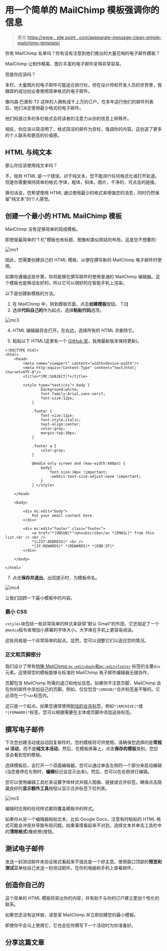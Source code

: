 # 用一个简单的 MailChimp 模板强调你的信息

> 原文:[https://www . site point . com/appearate-message-clean-simple-mailchimp-template/](https://www.sitepoint.com/accentuate-message-clean-simple-mailchimp-template/)

你有 MailChimp 名单吗？你有没有注意到他们推出的大量花哨的电子邮件模板？

MailChimp 让制作精美、图片丰富的电子邮件变得非常容易。

但是你应该吗？

多栏、大量图片的电子邮件可能适合旅行社，但在设计师和开发人员的世界里，我跟踪的成功创业者使用简单格式的电子邮件。

像内森·巴里和 T2 这样的人拥有成千上万的订户。在多年运行他们的邮件列表后，他们决定使用最少格式的电子邮件。

他们知道过多的多栏格式会将读者的注意力从你的信息上转移开。

相反，你应该以简洁明了、格式简洁的邮件为目标，强调你的内容。这创造了更多的个人联系和更高的价值感。

## HTML 与纯文本

那么你应该使用纯文本吗？

不，抛弃 HTML 是一个错误。对于纯文本，您不能进行任何格式化或打开轨道。但是你需要保持简单的格式:字体，粗体，斜体，图片，干净的，可点击的链接。

换句话说，您希望使用 HTML 通过使用最少的格式来增强您的消息，同时仍然保留“纯文本”的个人感觉。

## 创建一个最小的 HTML MailChimp 模板

MailChimp 没有足够简单的现成模板。

即使是最简单的“1 栏”模板也有标题、图像和类似网站的布局，这是您不想要的:

![mc1](../Images/3c5eaa5681600eebc7fca0830f54ad22.png)

因此，您需要创建自己的 HTML 模板，以便在撰写新的 MailChimp 电子邮件时使用。

如果你遵循这些步骤，你将能够在撰写邮件时使用普通的 MailChimp 编辑器。这个模板也是移动友好的，所以它可以很好的在智能手机上渲染。

以下是创建新模板的方法。

1.  在 MailChimp 中，转到模板页面，点击**创建模板**按钮。
    T3】
2.  选择**代码自己的**作为起点，选择**粘贴代码**选项。

![mc3](../Images/5b9d98960647f2a183710b8ee405cb13.png)

4.  HTML 编辑器将会打开。在右边，选择所有的 HTML 并删除它。

5.  粘贴以下 HTML(这里有一个 [GitHub 库](https://github.com/rydama/mailchimp-templates)，我用最新版本保持更新)。

```
<!DOCTYPE html>
<html>
    <head>
        <meta name="viewport" content="width=device-width"/>
        <meta http-equiv="Content-Type" content="text/html; charset=UTF-8"/>
        <title>*|MC:SUBJECT|*</title>

        <style type="text/css"> body {
                background:white;
                font-family:Arial,sans-serif;
                font-size:12px;
            }

            .footer {
                font-size:11px;
                font-style:italic;
                text-align:center;
                color:gray;
                margin-top:30px;
            }

            .footer a {
                color:gray;
            }

            @media only screen and (max-width:480px) {
                body{
                    font-size:18px !important;
                    -webkit-text-size-adjust:none !important;
                }
            } </style>

    </head>

    <body>

        <div mc:edit="body">
            Put your email content here.
        </div>

        <div mc:edit="footer" class="footer">
            <a href="*|UNSUB|*">Unsubscribe</a> *|EMAIL|* from this list.<br /> <br />
            *|LIST:ADDRESS|* <br />
            *|IF:REWARDS|* *|REWARDS|* *|END:IF|*
        </div>

    </body>

</html>
```

7.  点击**保存并退出**。出现提示时，为模板命名。

![mc4](../Images/16190524526c358c7a47daae38d50ba5.png)

让我们回顾一下最小模板中的内容。

### 最小 CSS

`<style>`块包括一些非常简单的样式来获得“默认 Gmail”的外观。它还指定了一个`@media`指令来增加小屏幕的字体大小。大字体在手机上更容易阅读。

这些风格是一个非常简单的起点。显然，您可以调整它们以适应您的情况。

### 正文和页脚部分

我们设计了带有[特殊 MailChimp `mc:edit=body`和`mc:edit=footer`](http://templates.mailchimp.com/getting-started/template-language) 标签的主要`div`元素。这使得您的模板能够与标准的 MailChimp 电子邮件编辑器无缝协作。

页脚包含 MailChimp 所需的退订和地址信息。如果你不注意页脚，MailChimp 会在你的邮件中添加自己的页脚。例如，仅仅包含`*|UNSUB|*`合并标签是不够的。它必须在一个`<a>`标签内。

这只是一个起点。如果您通常使用[附加的合并标签](http://kb.mailchimp.com/article/all-the-merge-tags-cheatsheet)，例如`*|ARCHIVE|*`或`*|FORWARD|*`标签，您可以根据需要在主体或页脚中添加这些标签。

## 撰写电子邮件

下次您创建活动或自动回复邮件时，您的模板将可供使用。请确保您选择的是**常规 ol 活动**，而不是**纯文本活动**。然后，在模板屏幕上，点击**保存的模板**类别，您应该会看到您的模板。

选择模板后，会打开一个双面编辑器。您可以通过单击左侧的一个部分来启动编辑(当您悬停在左侧时，**编辑**标记会显示出来)。然后，您可以在右侧进行编辑。

您可以使用编辑工具栏来设置字体样式并插入图像、链接或合并标签。确保点击隐藏良好的**显示额外工具**按钮以显示合并标签下拉列表。

![mc5](../Images/839c8fb5a1f1f6a4d7c74908ad198073.png)

编辑时应用的任何样式都将覆盖模板中的样式。

如果你从另一个编辑器粘贴文本，比如 Google Docs，注意有时粘贴的 HTML 格式可能会冲突并导致布局问题。如果事情看起来不对劲，选择文本并单击工具栏中的**清除格式**(橡皮擦)按钮。

## 测试电子邮件

发送一封测试邮件来验证格式看起来不错总是一个好主意。使用窗口顶部的**预览和测试**菜单给自己发送一封测试邮件。在你的电脑和手机上查看邮件。

## 创造你自己的

这个简单的 HTML 模板将突出你的内容，并有助于与你的订户建立更加个性化的联系。

如果您还没有这样做，请登录 MailChimp 并立即创建您的最小模板。

即使你不会马上使用它，它也会在你撰写下一个活动时为你准备好。

## 分享这篇文章